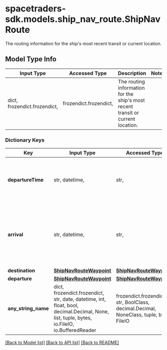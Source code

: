 # spacetraders-sdk.models.ship_nav_route.ShipNavRoute

The routing information for the ship's most recent transit or current location.

## Model Type Info
Input Type | Accessed Type | Description | Notes
------------ | ------------- | ------------- | -------------
dict, frozendict.frozendict,  | frozendict.frozendict,  | The routing information for the ship&#x27;s most recent transit or current location. | 

### Dictionary Keys
Key | Input Type | Accessed Type | Description | Notes
------------ | ------------- | ------------- | ------------- | -------------
**departureTime** | str, datetime,  | str,  | The date time of the ship&#x27;s departure. | value must conform to RFC-3339 date-time
**arrival** | str, datetime,  | str,  | The date time of the ship&#x27;s arrival. If the ship is in-transit, this is the expected time of arrival. | value must conform to RFC-3339 date-time
**destination** | [**ShipNavRouteWaypoint**](ShipNavRouteWaypoint.md) | [**ShipNavRouteWaypoint**](ShipNavRouteWaypoint.md) |  | 
**departure** | [**ShipNavRouteWaypoint**](ShipNavRouteWaypoint.md) | [**ShipNavRouteWaypoint**](ShipNavRouteWaypoint.md) |  | 
**any_string_name** | dict, frozendict.frozendict, str, date, datetime, int, float, bool, decimal.Decimal, None, list, tuple, bytes, io.FileIO, io.BufferedReader | frozendict.frozendict, str, BoolClass, decimal.Decimal, NoneClass, tuple, bytes, FileIO | any string name can be used but the value must be the correct type | [optional]

[[Back to Model list]](../../README.md#documentation-for-models) [[Back to API list]](../../README.md#documentation-for-api-endpoints) [[Back to README]](../../README.md)

